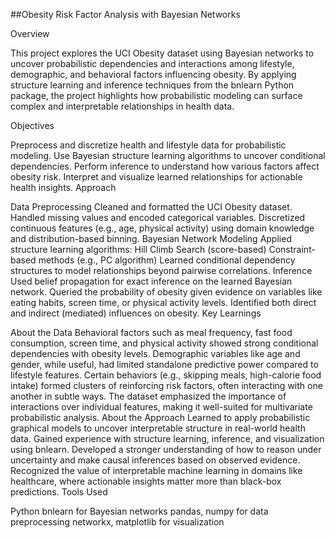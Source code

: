 ##Obesity Risk Factor Analysis with Bayesian Networks

Overview

This project explores the UCI Obesity dataset using Bayesian networks to uncover probabilistic dependencies and interactions among lifestyle, demographic, and behavioral factors influencing obesity. By applying structure learning and inference techniques from the bnlearn Python package, the project highlights how probabilistic modeling can surface complex and interpretable relationships in health data.

Objectives

Preprocess and discretize health and lifestyle data for probabilistic modeling.
Use Bayesian structure learning algorithms to uncover conditional dependencies.
Perform inference to understand how various factors affect obesity risk.
Interpret and visualize learned relationships for actionable health insights.
Approach

Data Preprocessing
Cleaned and formatted the UCI Obesity dataset.
Handled missing values and encoded categorical variables.
Discretized continuous features (e.g., age, physical activity) using domain knowledge and distribution-based binning.
Bayesian Network Modeling
Applied structure learning algorithms:
Hill Climb Search (score-based)
Constraint-based methods (e.g., PC algorithm)
Learned conditional dependency structures to model relationships beyond pairwise correlations.
Inference
Used belief propagation for exact inference on the learned Bayesian network.
Queried the probability of obesity given evidence on variables like eating habits, screen time, or physical activity levels.
Identified both direct and indirect (mediated) influences on obesity.
Key Learnings

About the Data
Behavioral factors such as meal frequency, fast food consumption, screen time, and physical activity showed strong conditional dependencies with obesity levels.
Demographic variables like age and gender, while useful, had limited standalone predictive power compared to lifestyle features.
Certain behaviors (e.g., skipping meals, high-calorie food intake) formed clusters of reinforcing risk factors, often interacting with one another in subtle ways.
The dataset emphasized the importance of interactions over individual features, making it well-suited for multivariate probabilistic analysis.
About the Approach
Learned to apply probabilistic graphical models to uncover interpretable structure in real-world health data.
Gained experience with structure learning, inference, and visualization using bnlearn.
Developed a stronger understanding of how to reason under uncertainty and make causal inferences based on observed evidence.
Recognized the value of interpretable machine learning in domains like healthcare, where actionable insights matter more than black-box predictions.
Tools Used

Python
bnlearn for Bayesian networks
pandas, numpy for data preprocessing
networkx, matplotlib for visualization
